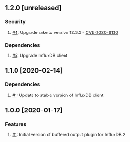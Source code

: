 ## 1.2.0 [unreleased]

### Security
1. [#4](https://github.com/influxdata/influxdb-plugin-fluent/pull/4): Upgrade rake to version 12.3.3 - [CVE-2020-8130](https://github.com/advisories/GHSA-jppv-gw3r-w3q8)

### Dependencies
1. [#5](https://github.com/influxdata/influxdb-plugin-fluent/pull/5): Upgrade InfluxDB client

## 1.1.0 [2020-02-14]

### Dependencies
1. [#1](https://github.com/influxdata/influxdb-plugin-fluent/pull/3): Update to stable version of InfluxDB client

## 1.0.0 [2020-01-17]

### Features
1. [#1](https://github.com/influxdata/influxdb-plugin-fluent/pull/1): Initial version of buffered output plugin for InfluxDB 2
 
